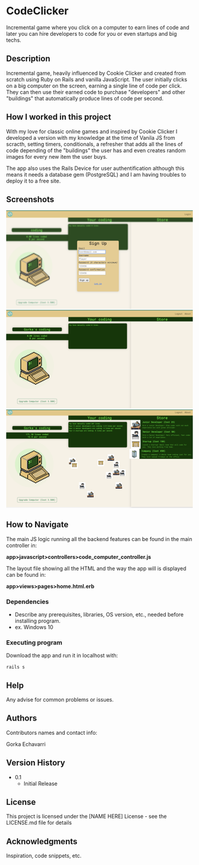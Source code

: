 # CodeClicker

Incremental game where you click on a computer to earn lines of code and later you can hire developers to code for you or even startups and big techs.

## Description

Incremental game, heavily influenced by Cookie Clicker and created from scratch using Ruby on Rails and vanilla JavaScript.
The user initially clicks on a big computer on the screen, earning a single line of code per click. They can then use their earned code to purchase "developers" and other "buildings" that automatically produce lines of code per second.

## How I worked in this project

With my love for classic online games and inspired by Cookie Clicker I developed a version with my knowledge at the time of Vanila JS from scracth, setting timers, conditionals, a refresher that adds all the lines of code depending of the "buildings" the user has and even creates random images for every new item the user buys.

The app also uses the Rails Device for user authentification although this means it needs a database gem (PostgreSQL) and I am having troubles to deploy it to a free site.

## Screenshots

<img src="app/assets/images/screenshots/Screenshot-sign-up.png" width="600">
<img src="app/assets/images/screenshots/Screenshot-layout1.png" width="600">
<img src="app/assets/images/screenshots/Screenshot-layout2.png" width="600">


## How to Navigate 

The main JS logic running all the backend features can be found in the main controller in:

**app>javascript>controllers>code_computer_controller.js**

The layout file showing all the HTML and the way the app will is displayed can be found in:

**app>views>pages>home.html.erb**

### Dependencies

* Describe any prerequisites, libraries, OS version, etc., needed before installing program.
* ex. Windows 10

### Executing program

Download the app and run it in localhost with:
```
rails s
```

## Help

Any advise for common problems or issues.

## Authors

Contributors names and contact info:

Gorka Echavarri

## Version History

* 0.1
    * Initial Release

## License

This project is licensed under the [NAME HERE] License - see the LICENSE.md file for details

## Acknowledgments

Inspiration, code snippets, etc.

